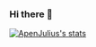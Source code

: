 ### Hi there 👋

[![ApenJulius's stats](https://github-readme-stats-apenjulius-projects.vercel.app/api?username=apenjulius&include_all_commits=false&show_icons=true)](https://github.com/apenjulius/github-readme-stats)

